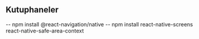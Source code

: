 ## Kutuphaneler

-- npm install @react-navigation/native
-- npm install react-native-screens react-native-safe-area-context
